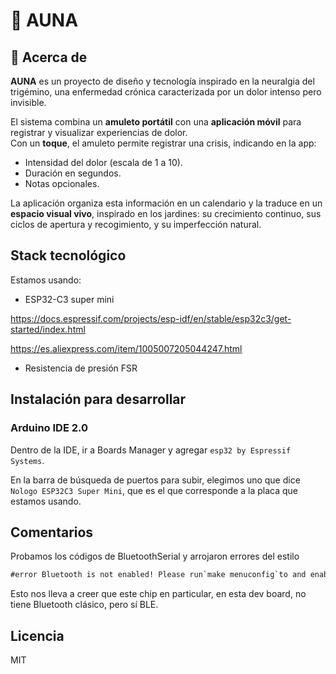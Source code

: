 # 🪷 AUNA

## 📖 Acerca de

**AUNA** es un proyecto de diseño y tecnología inspirado en la neuralgia del trigémino, una enfermedad crónica caracterizada por un dolor intenso pero invisible.  

El sistema combina un **amuleto portátil** con una **aplicación móvil** para registrar y visualizar experiencias de dolor.  
Con un **toque**, el amuleto permite registrar una crisis, indicando en la app:  

- Intensidad del dolor (escala de 1 a 10).  
- Duración en segundos.  
- Notas opcionales.  

La aplicación organiza esta información en un calendario y la traduce en un **espacio visual vivo**, inspirado en los jardines: su crecimiento continuo, sus ciclos de apertura y recogimiento, y su imperfección natural.  

## Stack tecnológico

Estamos usando:

- ESP32-C3 super mini 

<https://docs.espressif.com/projects/esp-idf/en/stable/esp32c3/get-started/index.html>

<https://es.aliexpress.com/item/1005007205044247.html>

- Resistencia de presión FSR

## Instalación para desarrollar

### Arduino IDE 2.0

Dentro de la IDE, ir a Boards Manager y agregar `esp32 by Espressif Systems`.

En la barra de búsqueda de puertos para subir, elegimos uno que dice `Nologo ESP32C3 Super Mini`, que es el que corresponde a la placa que estamos usando.

## Comentarios

Probamos los códigos de BluetoothSerial y arrojaron errores del estilo

```txt
#error Bluetooth is not enabled! Please run`make menuconfig`to and enable it
```

Esto nos lleva a creer que este chip en particular, en esta dev board, no tiene Bluetooth clásico, pero sí BLE.

## Licencia

MIT

